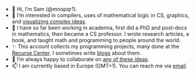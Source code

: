 - 👋 Hi, I’m Sam (@mnopqr1).
- 👀 I’m interested in compilers, uses of mathematical logic in CS, graphics, and [visualizing complex ideas](https://gist.github.com/mnopqr1/edf697173bde40b5e040d89af912b4ed?permalink_comment_id=3631678#gistcomment-3631678).
- 🌱 I have so far been working in academia, first did a PhD and post-docs in mathematics, then became a CS professor. I wrote research articles, a book, and taught math and programming to people around the world.
- ✨ This account collects my programming projects, many done at the [Recurse Center](https://recurse.com). I sometimes write [blogs](https://mnopqr1.github.io) about them.
- 💞️ I’m always happy to collaborate on [any of these ideas](https://github.com/mnopqr1/ideas).
- 📫 I am currently based in Europe (GMT+1). You can reach me via [email](mailto:sam.17khd@aleeas.com).
<!--- 📫 You can reach me --->
<!--- 🌱 I’m currently thinking about --->

<!---
mnopqr1/mnopqr1 is a ✨ special ✨ repository because its `README.md` (this file) appears on your GitHub profile.
You can click the Preview link to take a look at your changes.
--->
